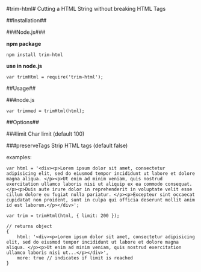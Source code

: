 #trim-html#
Cutting a HTML String without breaking HTML Tags

##Installation##

###Node.js###

**npm package**

    npm install trim-html


**use in node.js**

    var trimHtml = require('trim-html');

##Usage##

###node.js

    var trimmed = trimHtml(html);
    
##Options##

###limit
Char limit (default 100)

###preserveTags
Strip HTML tags (default false)

examples:

    var html = '<div><p>Lorem ipsum dolor sit amet, consectetur adipisicing elit, sed do eiusmod tempor incididunt ut labore et dolore magna aliqua. </p><p>Ut enim ad minim veniam, quis nostrud exercitation ullamco laboris nisi ut aliquip ex ea commodo consequat. </p><p>Duis aute irure dolor in reprehenderit in voluptate velit esse cillum dolore eu fugiat nulla pariatur. </p><p>Excepteur sint occaecat cupidatat non proident, sunt in culpa qui officia deserunt mollit anim id est laborum.</p></div>';

    var trim = trimHtml(html, { limit: 200 });

    // returns object
    {
        html: '<div><p>Lorem ipsum dolor sit amet, consectetur adipisicing elit, sed do eiusmod tempor incididunt ut labore et dolore magna aliqua. </p><p>Ut enim ad minim veniam, quis nostrud exercitation ullamco laboris nisi ut...</p></div>',
        more: true // indicates if limit is reached
    }